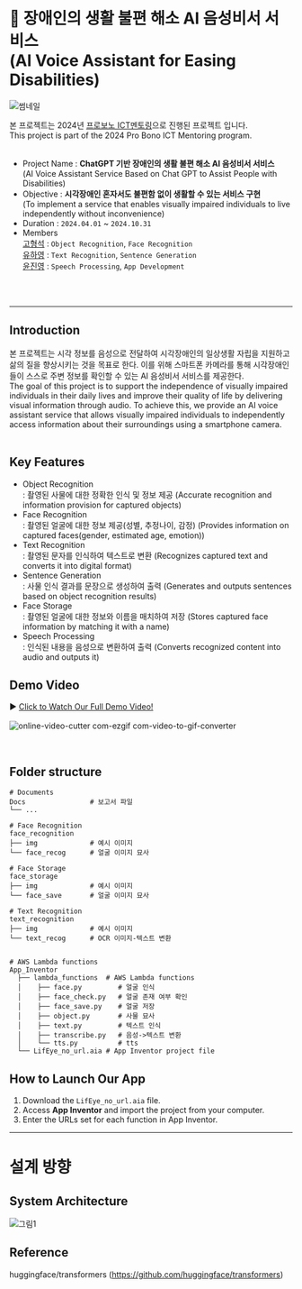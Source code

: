 # 👀 장애인의 생활 불편 해소 AI 음성비서 서비스<br>(AI Voice Assistant for Easing Disabilities)
![썸네일](https://github.com/user-attachments/assets/74178716-1335-4c6d-a04c-72bbeb089335)



본 프로젝트는 2024년 [프로보노 ICT멘토링](https://www.hanium.or.kr/portal/index.do)으로 진행된 프로젝트 입니다.<br>
This project is part of the 2024 Pro Bono ICT Mentoring program.<br><br>
 
- Project Name : **ChatGPT 기반 장애인의 생활 불편 해소 AI 음성비서 서비스**<br>
 (AI Voice Assistant Service Based on Chat GPT to Assist People with Disabilities)
- Objective : **시각장애인 혼자서도 불편함 없이 생활할 수 있는 서비스 구현**<br>
(To implement a service that enables visually impaired individuals to live independently without inconvenience)
- Duration : `2024.04.01` ~ `2024.10.31` 
- Members
<br>[고형석](https://github.com/hyeongseokgo) : `Object Recognition`, `Face Recognition`
<br>[유하영](https://github.com/Hayeonggg) : `Text Recognition`, `Sentence Generation`
<br>[윤진영](https://github.com/jin7369) : `Speech Processing`, `App Development`


<br><br>


***

## Introduction
본 프로젝트는 시각 정보를 음성으로 전달하여 시각장애인의 일상생활 자립을 지원하고 삶의 질을 향상시키는 것을 목표로 한다. 이를 위해 스마트폰 카메라를 통해 시각장애인들이 스스로 주변 정보를 확인할 수 있는 AI 음성비서 서비스를 제공한다.<br>
The goal of this project is to support the independence of visually impaired individuals in their daily lives and improve their quality of life by delivering visual information through audio. To achieve this, we provide an AI voice assistant service that allows visually impaired individuals to independently access information about their surroundings using a smartphone camera.<br><br>



## Key Features
- Object Recognition <br> : 촬영된 사물에 대한 정확한 인식 및 정보 제공 (Accurate recognition and information provision for captured objects)<br>
- Face Recognition <br> : 촬영된 얼굴에 대한 정보 제공(성별, 추정나이, 감정) (Provides information on captured faces(gender, estimated age, emotion))<br>
- Text Recognition <br> : 촬영된 문자를 인식하여 텍스트로 변환 (Recognizes captured text and converts it into digital format)<br>
- Sentence Generation <br> : 사물 인식 결과를 문장으로 생성하여 출력 (Generates and outputs sentences based on object recognition results)<br>
- Face Storage <br> : 촬영된 얼굴에 대한 정보와 이름을 매치하여 저장 (Stores captured face information by matching it with a name)<br>
- Speech Processing <br> : 인식된 내용을 음성으로 변환하여 출력 (Converts recognized content into audio and outputs it)<br>




## Demo Video
▶ [Click to Watch Our Full Demo Video!](https://youtu.be/qjB4XeM9WYE?si=yhnpIZsHjzvN_7i6)
<br><br>
![online-video-cutter com-ezgif com-video-to-gif-converter](https://github.com/user-attachments/assets/f6703a58-7ed7-4aa9-b400-307f099707a4)


<br>


## Folder structure
```
# Documents
Docs                # 보고서 파일
└── ...

# Face Recognition
face_recognition
├── img             # 예시 이미지
└── face_recog      # 얼굴 이미지 묘사 

# Face Storage
face_storage
├── img             # 예시 이미지
└── face_save       # 얼굴 이미지 묘사 

# Text Recognition
text_recognition
├── img             # 예시 이미지
└── text_recog      # OCR 이미지-텍스트 변환


# AWS Lambda functions
App_Inventor
  ├── lambda_functions  # AWS Lambda functions
  │    ├── face.py         # 얼굴 인식
  │    ├── face_check.py   # 얼굴 존재 여부 확인
  │    ├── face_save.py    # 얼굴 저장
  │    ├── object.py       # 사물 묘사
  │    ├── text.py         # 텍스트 인식
  │    ├── transcribe.py   # 음성->텍스트 변환
  │    └── tts.py          # tts
  └── LifEye_no_url.aia # App Inventor project file
```


## How to Launch Our App
1. Download the `LifEye_no_url.aia` file.
2. Access **App Inventor** and import the project from your computer.
3. Enter the URLs set for each function in App Inventor.

___
# 설계 방향
## System Architecture
![그림1](https://github.com/user-attachments/assets/f79c73a4-6e6c-4771-bf3a-a840064b2df4)

## Reference
huggingface/transformers (https://github.com/huggingface/transformers)


<br><br>



<br><br><br><br><br>
